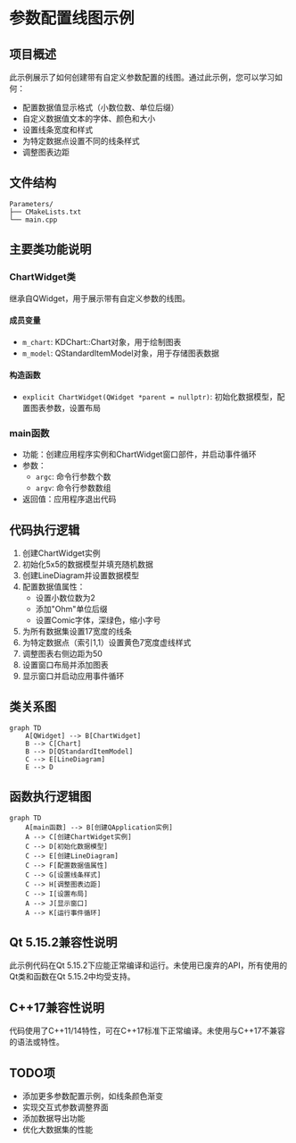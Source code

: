 # 参数配置线图示例

## 项目概述

此示例展示了如何创建带有自定义参数配置的线图。通过此示例，您可以学习如何：
- 配置数据值显示格式（小数位数、单位后缀）
- 自定义数据值文本的字体、颜色和大小
- 设置线条宽度和样式
- 为特定数据点设置不同的线条样式
- 调整图表边距

## 文件结构

```
Parameters/
├── CMakeLists.txt
└── main.cpp
```

## 主要类功能说明

### ChartWidget类

继承自QWidget，用于展示带有自定义参数的线图。

#### 成员变量
- `m_chart`: KDChart::Chart对象，用于绘制图表
- `m_model`: QStandardItemModel对象，用于存储图表数据

#### 构造函数
- `explicit ChartWidget(QWidget *parent = nullptr)`: 初始化数据模型，配置图表参数，设置布局

### main函数

- 功能：创建应用程序实例和ChartWidget窗口部件，并启动事件循环
- 参数：
  - `argc`: 命令行参数个数
  - `argv`: 命令行参数数组
- 返回值：应用程序退出代码

## 代码执行逻辑

1. 创建ChartWidget实例
2. 初始化5x5的数据模型并填充随机数据
3. 创建LineDiagram并设置数据模型
4. 配置数据值属性：
   - 设置小数位数为2
   - 添加"Ohm"单位后缀
   - 设置Comic字体，深绿色，缩小字号
5. 为所有数据集设置17宽度的线条
6. 为特定数据点（索引1,1）设置黄色7宽度虚线样式
7. 调整图表右侧边距为50
8. 设置窗口布局并添加图表
9. 显示窗口并启动应用事件循环

## 类关系图

```mermaid
graph TD
    A[QWidget] --> B[ChartWidget]
    B --> C[Chart]
    B --> D[QStandardItemModel]
    C --> E[LineDiagram]
    E --> D
```

## 函数执行逻辑图

```mermaid
graph TD
    A[main函数] --> B[创建QApplication实例]
    A --> C[创建ChartWidget实例]
    C --> D[初始化数据模型]
    C --> E[创建LineDiagram]
    C --> F[配置数据值属性]
    C --> G[设置线条样式]
    C --> H[调整图表边距]
    C --> I[设置布局]
    A --> J[显示窗口]
    A --> K[运行事件循环]
```

## Qt 5.15.2兼容性说明

此示例代码在Qt 5.15.2下应能正常编译和运行。未使用已废弃的API，所有使用的Qt类和函数在Qt 5.15.2中均受支持。

## C++17兼容性说明

代码使用了C++11/14特性，可在C++17标准下正常编译。未使用与C++17不兼容的语法或特性。

## TODO项

- 添加更多参数配置示例，如线条颜色渐变
- 实现交互式参数调整界面
- 添加数据导出功能
- 优化大数据集的性能